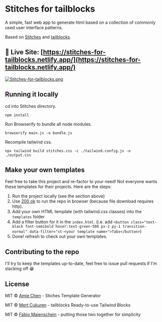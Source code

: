 # Stitches for tailblocks

A simple, fast web app to generate html based on a collection of commonly used user interface patterns.

Based on [Stitches](https://stitches.hyperyolo.com) and [tailblocks](https://mertjf.github.io/tailblocks/).

## 🎏 Live Site: [https://stitches-for-tailblocks.netlify.app/](https://stitches-for-tailblocks.netlify.app/)

[![Stitches-for-tailblocks.png](https://i.postimg.cc/zG500VVZ/Stitches-for-tailblocks.png)](https://postimg.cc/HVZwLWwB)

## Running it locally

cd into Stitches directory.

```
npm install
```

Run Browserify to bundle all node modules.

```
browserify main.js -o bundle.js
```

Recompile tailwind css.

```
npx tailwind build stitches.css -c ./tailwind.config.js -o ./output.css
```

## Make your own templates

Feel free to take this project and re-factor to your need! Not everyone wants these templates for their projects. Here are the steps:

1. Run the project locally (see the section above)
2. Use [200 ok](https://chrome.google.com/webstore/detail/web-server-for-chrome/ofhbbkphhbklhfoeikjpcbhemlocgigb?hl=en) to run the repo in browser (because file download requires http).
3. Add your own HTML template (with tailwind.css classes) into the `templates` folder
4. Add a filter button for it in the `index.html`. (i.e. add `<button class="text-black font-semibold hover:text-green-500 px-2 py-1 transition-normal" data-filter="st-<your template name>">Tabs</button>`)
5. Done! refresh to check out your own templates.

## Contributing to the repo

I'll try to keep the templates up-to-date, feel free to issue pull requests if I'm slacking off 😁

## License

MIT © [Amie Chen](https://amie-chen.com) - Stiches Template Generator

MIT © [Mert Cukuren](https://mertjf.github.io/tailblocks/) - tailblocks Ready-to-use Tailwind Blocks

MIT © [Fabio Maienschein](https://maienschein.tech/) - putting those two together for simplicity
